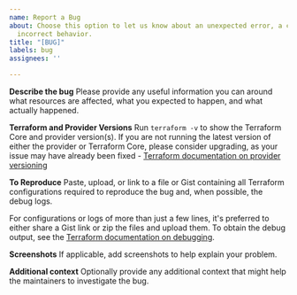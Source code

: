 ```yaml
---
name: Report a Bug
about: Choose this option to let us know about an unexpected error, a crash, or otherwise
  incorrect behavior.
title: "[BUG]"
labels: bug
assignees: ''

---
```


**Describe the bug**
Please provide any useful information you can around what resources are affected, what you expected to happen, and what actually happened.

**Terraform and Provider Versions**
Run `terraform -v` to show the Terraform Core and provider version(s). If you are not running the latest version of either the provider or Terraform Core, please consider upgrading, as your issue may have already been fixed - [Terraform documentation on provider versioning](https://www.terraform.io/docs/configuration/providers.html#provider-versions)

**To Reproduce**
Paste, upload, or link to a file or Gist containing all Terraform configurations required to reproduce the bug and, when possible, the debug logs.

For configurations or logs of more than just a few lines, it's preferred to either share a Gist link or zip the files and upload them. To obtain the debug output, see the [Terraform documentation on debugging](https://www.terraform.io/docs/internals/debugging.html).

**Screenshots**
If applicable, add screenshots to help explain your problem.

**Additional context**
Optionally provide any additional context that might help the maintainers to investigate the bug.
